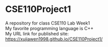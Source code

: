 # CSE110Project1
A repository for class CSE110 Lab Week1  
My favorite programming language is C++  
My URL link for published site:  
https://xujiawen1998.github.io/CSE110Project1/
